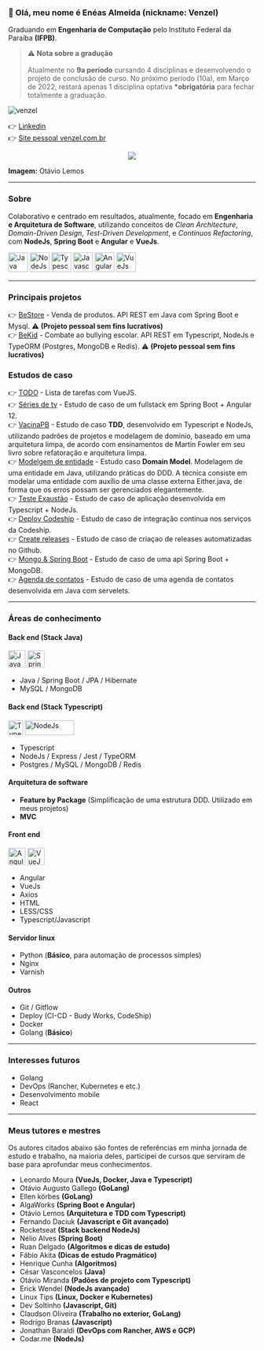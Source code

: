 ### 👋 Olá, meu nome é Enéas Almeida (nickname: Venzel)

Graduando em **Engenharia de Computação** pelo Instituto Federal da Paraíba **(IFPB)**.

> ⚠️ **Nota sobre a gradução** <br /><br />Atualmente no **9a período** cursando 4 disciplinas e desenvolvendo o projeto de conclusão de curso. No próximo período (10a), em Março de 2022, restará apenas 1 disciplina optativa **\*obrigatória** para fechar totalmente a graduação.

<p align="left"><img src="https://komarev.com/ghpvc/?username=venzel&label=Profile%20views&color=0e75b6&style=flat" alt="venzel" /></p>👉 <a href="https://www.linkedin.com/in/venzel/">Linkedin</a> <br />👉 <a href="http://www.venzel.com.br">Site pessoal venzel.com.br</a>

<p align="center"><img src="https://github.com/venzel/venzel/blob/master/images/clean.svg" /></p>

**Imagem:** Otávio Lemos

<hr>

### Sobre

Colaborativo e centrado em resultados, atualmente, focado em <b>Engenharia e Arquitetura de Software</b>, utilizando conceitos de _Clean Architecture_, _Domain-Driven Design_, _Test-Driven Development_, e _Continuos Refactoring_, com **NodeJs**, **Spring Boot** e **Angular** e **VueJs**.

<p align="left">
  <img src="https://cdn.worldvectorlogo.com/logos/java-duke.svg" alt="Java" title="Java" width="40" height="40" /> 
  <img src="https://cdn.worldvectorlogo.com/logos/nodejs-icon.svg" alt="NodeJs" title="NodeJs" width="40" height="40" /> 
  <img src="https://cdn.worldvectorlogo.com/logos/typescript.svg" alt="Typescript" title="Typescript" width="40" height="40" /> 
  <img src="https://cdn.worldvectorlogo.com/logos/logo-javascript.svg" alt="Javascript" title="Javascript" width="40" height="40" /> 
  <img src="https://cdn.worldvectorlogo.com/logos/angular-icon-1.svg" alt="Angular" title="Angular" width="40" height="40" /> 
  <img src="https://cdn.worldvectorlogo.com/logos/vue-9.svg" alt="VueJs" title="VueJS" width="40" height="40" /> 
</p>

<hr>

### Principais projetos

👉 <a href="https://github.com/venzel/bestore">BeStore</a> - Venda de produtos. API REST em Java com Spring Boot e Mysql. ⚠️ **(Projeto pessoal sem fins lucrativos)**<br />
👉 <a href="https://github.com/venzel/bekid">BeKid</a> - Combate ao bullying escolar. API REST em Typescript, NodeJs e TypeORM (Postgres, MongoDB e Redis). ⚠️ **(Projeto pessoal sem fins lucrativos)**<br />

### Estudos de caso

👉 <a href="https://github.com/venzel/todo-vue">TODO</a> - Lista de tarefas com VueJS.<br />
👉 <a href="https://github.com/venzel/series-tv-backend">Séries de tv</a> - Estudo de caso de um fullstack em Spring Boot + Angular 12.<br />
👉 <a href="https://github.com/venzel/vacina_pb">VacinaPB</a> - Estudo de caso **TDD**, desenvolvido em Typescript e NodeJs, utilizando padrões de projetos e modelagem de domínio, baseado em uma arquitetura limpa, de acordo com ensinamentos de Martin Fowler em seu livro sobre refatoração e arquitetura limpa.<br />
👉 <a href="https://github.com/venzel/modelagem_entidade">Modelgem de entidade</a> - Estudo caso **Domain Model**. Modelagem de uma entidade em Java, utilizando práticas do DDD. A técnica consiste em modelar uma entidade com auxílio de uma classe externa Either.java, de forma que os erros possam ser gerenciados elegantemente.<br />
👉 <a href="https://github.com/venzel/teste_exaustao">Teste Exaustão</a> - Estudo de caso de aplicação desenvolvida em Typescript + NodeJs.<br />
👉 <a href="https://github.com/venzel/deploy_codeship">Deploy Codeship</a> - Estudo de caso de integração continua nos serviços da Codeship.<br />
👉 <a href="https://github.com/venzel/create_releases">Create releases</a> - Estudo de caso de criaçao de releases automatizadas no Github.<br />
👉 <a href="https://github.com/venzel/mongo_spring">Mongo & Spring Boot</a> - Estudo de caso de uma api Spring Boot + MongoDB.<br />
👉 <a href="https://github.com/venzel/agenda_contatos">Agenda de contatos</a> - Estudo de caso de uma agenda de contatos desenvolvida em Java com servelets.<br />

<hr>

### Áreas de conhecimento

#### Back end (Stack Java)

<p align="left">
  <img src="https://cdn.worldvectorlogo.com/logos/java-duke.svg" alt="Java" title="Java" width="35" height="35" /> 
  <img src="https://cdn.worldvectorlogo.com/logos/spring-3.svg" alt="Spring" title="Spring" width="35" height="35" />
</p>

-   Java / Spring Boot / JPA / Hibernate
-   MySQL / MongoDB

#### Back end (Stack Typescript)

<p align="left">
  <img src="https://cdn.worldvectorlogo.com/logos/typescript.svg" alt="Typescript" title="Typescript" width="30" height="30" /> 
  <img src="https://cdn.worldvectorlogo.com/logos/nodejs-icon.svg" alt="NodeJs" title="NodeJs" width="100" height="30" />
</p>

-   Typescript
-   NodeJs / Express / Jest / TypeORM
-   Postgres / MySQL / MongoDB / Redis

#### Arquitetura de software

-   **Feature by Package** (Simplificação de uma estrutura DDD. Utilizado em meus projetos)
-   **MVC**

#### Front end

<span><img src="https://cdn.worldvectorlogo.com/logos/angular-icon-1.svg" alt="Angular" title="Angular" width="35" height="35" /></span>
<span><img src="https://cdn.worldvectorlogo.com/logos/vue-9.svg" alt="VueJs" title="VueJS" width="35" height="35" /></span>

-   Angular
-   VueJs
-   Axios
-   HTML
-   LESS/CSS
-   Typescript/Javascript

#### Servidor linux

-   Python (**Básico**, para automação de processos simples)
-   Nginx
-   Varnish

#### Outros

-   Git / Gitflow
-   Deploy (CI-CD - Budy Works, CodeShip)
-   Docker
-   Golang (**Básico**)

<hr>

### Interesses futuros

-   Golang
-   DevOps (Rancher, Kubernetes e etc.)
-   Desenvolvimento mobile
-   React

<hr>

### Meus tutores e mestres

Os autores citados abaixo são fontes de referências em minha jornada de estudo e trabalho, na maioria deles, participei de cursos que serviram de base para aprofundar meus conhecimentos.

-   Leonardo Moura **(VueJs, Docker, Java e Typescript)**
-   Otávio Augusto Gallego **(GoLang)**
-   Ellen körbes **(GoLang)**
-   AlgaWorks **(Spring Boot e Angular)**
-   Otávio Lemos **(Arquitetura e TDD com Typescript)**
-   Fernando Daciuk **(Javascript e Git avançado)**
-   Rocketseat **(Stack backend NodeJs)**
-   Nélio Alves **(Spring Boot)**
-   Ruan Delgado **(Algoritmos e dicas de estudo)**
-   Fábio Akita **(Dicas de estudo Pragmático)**
-   Henrique Cunha **(Algoritmos)**
-   César Vasconcelos **(Java)**
-   Otávio Miranda **(Padões de projeto com Typescript)**
-   Erick Wendel **(NodeJs avançado)**
-   Linux Tips **(Linux, Docker e Kubernetes)**
-   Dev Soltinho **(Javascript, Git)**
-   Claudson Oliveira **(Trabalho no exterior, GoLang)**
-   Rodrigo Branas **(Javascript)**
-   Jonathan Baraldi **(DevOps com Rancher, AWS e GCP)**
-   Codar.me **(NodeJs)**<br /><br />

